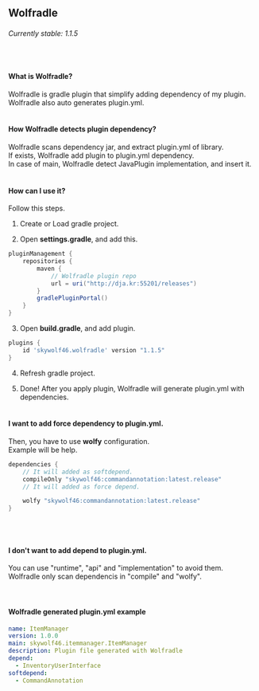 ## Wolfradle 
###### Currently stable: 1.1.5
<br>

#### What is Wolfradle?
Wolfradle is gradle plugin that simplify adding dependency of my plugin.<br>
Wolfradle also auto generates plugin.yml.
<br><br>
#### How Wolfradle detects plugin dependency?
Wolfradle scans dependency jar, and extract plugin.yml of library.<br>
If exists, Wolfradle add plugin to plugin.yml dependency. <br>
In case of main, Wolfradle detect JavaPlugin implementation, and insert it.
<br><br>
#### How can I use it?
Follow this steps.

1. Create or Load gradle project.

2. Open <b>settings.gradle</b>, and add this.

```groovy
pluginManagement {
    repositories {
        maven {
            // Wolfradle plugin repo
            url = uri("http://dja.kr:55201/releases")
        }
        gradlePluginPortal()
    }
}
```

3. Open <b>build.gradle</b>, and add plugin.

```groovy
plugins {
    id 'skywolf46.wolfradle' version "1.1.5"
}
```

4. Refresh gradle project.

5. Done! After you apply plugin, Wolfradle will generate plugin.yml with dependencies.
   <br><br>
#### I want to add force dependency to plugin.yml. 
Then, you have to use <b>wolfy</b> configuration.<br>
Example will be help.
```groovy
dependencies {
    // It will added as softdepend.
    compileOnly "skywolf46:commandannotation:latest.release"
    // It will added as force depend.

    wolfy "skywolf46:commandannotation:latest.release"
}
```
<br><br>
#### I don't want to add depend to plugin.yml.
You can use "runtime", "api" and "implementation" to avoid them.<br>
Wolfradle only scan dependencis in "compile" and "wolfy".<br>
<br><br>
#### Wolfradle generated plugin.yml example
```yaml
name: ItemManager
version: 1.0.0
main: skywolf46.itemmanager.ItemManager
description: Plugin file generated with Wolfradle
depend:
  - InventoryUserInterface
softdepend:
  - CommandAnnotation
```